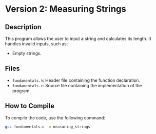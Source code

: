 # Version 2: Measuring Strings

## Description
This program allows the user to input a string and calculates its length. It handles invalid inputs, such as:
- Empty strings.

## Files
- `fundamentals.h`: Header file containing the function declaration.
- `fundamentals.c`: Source file containing the implementation of the program.

## How to Compile
To compile the code, use the following command:
```bash
gcc fundamentals.c -o measuring_strings

